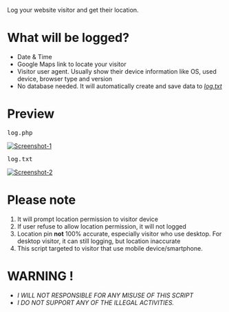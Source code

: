 Log your website visitor and get their location.

# What will be logged?
-  Date & Time
- Google Maps link to locate your visitor
- Visitor user agent. Usually show their device information like OS, used device, browser type and version
- No database needed. It will automatically create and save data to <u><i>log.txt</i></u>

# Preview

<pre>log.php</pre>
<a href="https://ibb.co/0Xt8JWY"><img src="https://i.ibb.co/YWZYjKf/Screenshot-1.png" alt="Screenshot-1" border="0"></a>

<pre>log.txt</pre>
<a href="https://ibb.co/CBhJnkV"><img src="https://i.ibb.co/rk4bZC5/Screenshot-2.png" alt="Screenshot-2" border="0"></a>

# Please note
1. It will prompt location permission to visitor device
2. If user refuse to allow location permission, it will not logged
3. Location pin <b>not</b> 100% accurate, especially visitor who use desktop. For desktop visitor, it can still logging, but location inaccurate
4. This script targeted to visitor that use mobile device/smartphone.

# WARNING !
- <i>I WILL NOT RESPONSIBLE FOR ANY MISUSE OF THIS SCRIPT</i>
- <i>I DO NOT SUPPORT ANY OF THE ILLEGAL ACTIVITIES.</i>
